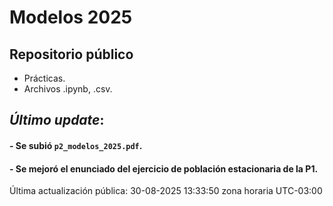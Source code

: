 # Modelos 2025

## Repositorio público

- Prácticas.
- Archivos .ipynb, .csv.


## *Último update*:

#### - Se subió `p2_modelos_2025.pdf`.
#### - Se mejoró el enunciado del ejercicio de población estacionaria de la P1.


Última actualización pública: 30-08-2025 13:33:50 zona horaria UTC-03:00

